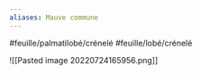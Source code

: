 ```yaml
---
aliases: Mauve commune
---
```


#feuille/palmatilobé/crénelé 
#feuille/lobé/crénelé 


![[Pasted image 20220724165956.png]]


